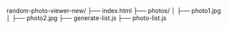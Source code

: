 random-photo-viewer-new/
├── index.html
├── photos/
│   ├── photo1.jpg
│   ├── photo2.jpg
├── generate-list.js 
├── photo-list.js 
